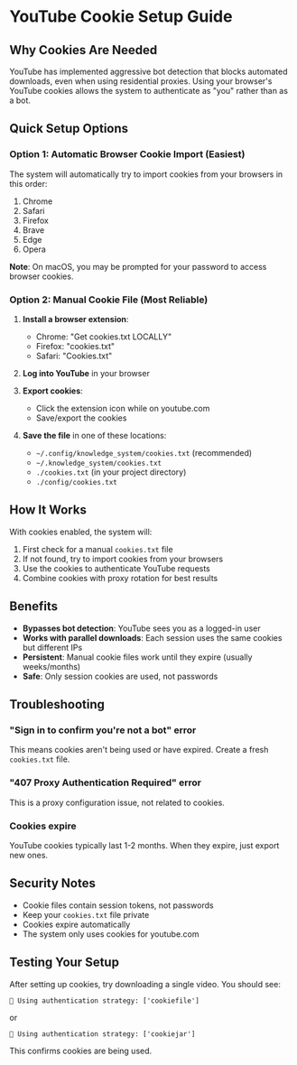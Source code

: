 # YouTube Cookie Setup Guide

## Why Cookies Are Needed

YouTube has implemented aggressive bot detection that blocks automated downloads, even when using residential proxies. Using your browser's YouTube cookies allows the system to authenticate as "you" rather than as a bot.

## Quick Setup Options

### Option 1: Automatic Browser Cookie Import (Easiest)
The system will automatically try to import cookies from your browsers in this order:
1. Chrome
2. Safari  
3. Firefox
4. Brave
5. Edge
6. Opera

**Note**: On macOS, you may be prompted for your password to access browser cookies.

### Option 2: Manual Cookie File (Most Reliable)

1. **Install a browser extension**:
   - Chrome: "Get cookies.txt LOCALLY" 
   - Firefox: "cookies.txt"
   - Safari: "Cookies.txt"

2. **Log into YouTube** in your browser

3. **Export cookies**:
   - Click the extension icon while on youtube.com
   - Save/export the cookies

4. **Save the file** in one of these locations:
   - `~/.config/knowledge_system/cookies.txt` (recommended)
   - `~/.knowledge_system/cookies.txt`
   - `./cookies.txt` (in your project directory)
   - `./config/cookies.txt`

## How It Works

With cookies enabled, the system will:
1. First check for a manual `cookies.txt` file
2. If not found, try to import cookies from your browsers
3. Use the cookies to authenticate YouTube requests
4. Combine cookies with proxy rotation for best results

## Benefits

- **Bypasses bot detection**: YouTube sees you as a logged-in user
- **Works with parallel downloads**: Each session uses the same cookies but different IPs
- **Persistent**: Manual cookie files work until they expire (usually weeks/months)
- **Safe**: Only session cookies are used, not passwords

## Troubleshooting

### "Sign in to confirm you're not a bot" error
This means cookies aren't being used or have expired. Create a fresh `cookies.txt` file.

### "407 Proxy Authentication Required" error  
This is a proxy configuration issue, not related to cookies.

### Cookies expire
YouTube cookies typically last 1-2 months. When they expire, just export new ones.

## Security Notes

- Cookie files contain session tokens, not passwords
- Keep your `cookies.txt` file private
- Cookies expire automatically
- The system only uses cookies for youtube.com

## Testing Your Setup

After setting up cookies, try downloading a single video. You should see:
```
🍪 Using authentication strategy: ['cookiefile'] 
```
or
```
🍪 Using authentication strategy: ['cookiejar']
```

This confirms cookies are being used.
